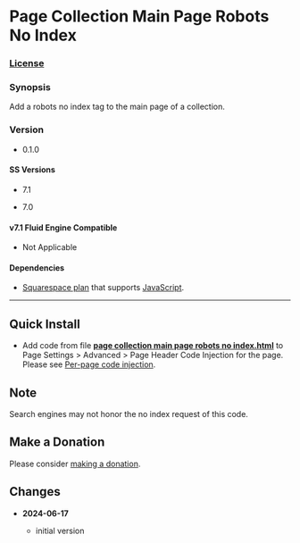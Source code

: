# Page Collection Main Page Robots No Index

### [License][99]

### Synopsis

Add a robots no index tag to the main page of a collection.

### Version

  * 0.1.0

#### SS Versions

  * 7.1
  
  * 7.0

#### v7.1 Fluid Engine Compatible

  * Not Applicable

#### Dependencies

  * [Squarespace plan][3] that supports [JavaScript][4].
  
---

## Quick Install

* Add code from file **[page collection main page robots no index.html][2]** to
  Page Settings > Advanced > Page Header Code Injection for the page. Please see
  [Per-page code injection][6].

## Note

Search engines may not honor the no index request of this code.

## Make a Donation

Please consider [making a donation][2].

## Changes

<!-- * **2021-05-12**

  * add support for guard processor
  * bumped version to 0.2d0
  -->
* **2024-06-17**

  * initial version

[1]: page%20collection%20main%20page%20robots%20no%20index.html#L1
[3]: https://www.squarespace.com/pricing
[4]: https://en.wikipedia.org/wiki/JavaScript
[6]: https://support.squarespace.com/hc/en-us/articles/205815908-Using-code-injection#toc-per-page-code-injection
[2]: https://github.com/tomsWebConsulting/twcsl#make-a-donation
[99]: https://github.com/tomsWebConsulting/twcsl/blob/main/LICENSE.txt#L1
